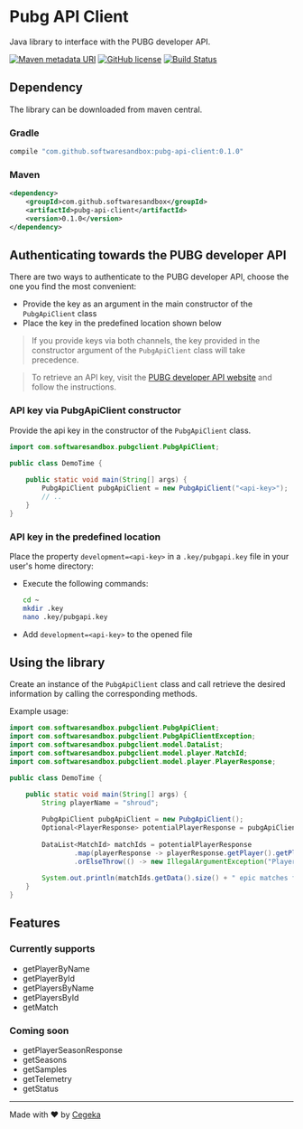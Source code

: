 # Pubg API Client
Java library to interface with the PUBG developer API.

[![Maven metadata URI](https://img.shields.io/maven-metadata/v/http/central.maven.org/maven2/com/github/softwaresandbox/pubg-api-client/maven-metadata.xml.svg?colorB=1E90FF)](https://oss.sonatype.org/content/groups/staging/com/github/softwaresandbox/pubg-api-client)
[![GitHub license](https://img.shields.io/github/license/SoftwareSandbox/pubg-api-client.svg)](https://github.com/softwaresandbox/pubg-api-client/blob/master/LICENSE)
[![Build Status](https://travis-ci.org/SoftwareSandbox/pubg-api-client.svg)](https://travis-ci.org/softwaresandbox/pubg-api-client)

## Dependency
The library can be downloaded from maven central.

### Gradle
```groovy
compile "com.github.softwaresandbox:pubg-api-client:0.1.0"
```

### Maven
```xml
<dependency>
    <groupId>com.github.softwaresandbox</groupId>
    <artifactId>pubg-api-client</artifactId>
    <version>0.1.0</version>
</dependency>
```

## Authenticating towards the PUBG developer API
There are two ways to authenticate to the PUBG developer API, choose the one you find the most convenient:
- Provide the key as an argument in the main constructor of the `PubgApiClient` class
- Place the key in the predefined location shown below

> If you provide keys via both channels, the key provided in the constructor argument of the `PubgApiClient` class will take precedence.

> To retrieve an API key, visit the [PUBG developer API website](https://documentation.playbattlegrounds.com/en/api-keys.html) and follow the instructions.

### API key via PubgApiClient constructor
Provide the api key in the constructor of the `PubgApiClient` class.

```java
import com.softwaresandbox.pubgclient.PubgApiClient;

public class DemoTime {
    
    public static void main(String[] args) {
        PubgApiClient pubgApiClient = new PubgApiClient("<api-key>");
        // ..
    }
}
```

### API key in the predefined location
Place the property `development=<api-key>` in a `.key/pubgapi.key` file in your user's home directory:

- Execute the following commands:
    ```bash
    cd ~
    mkdir .key
    nano .key/pubgapi.key
    ```
- Add `development=<api-key>` to the opened file

## Using the library
Create an instance of the `PubgApiClient` class and call retrieve the desired information by calling the corresponding methods.  

Example usage:
```java
import com.softwaresandbox.pubgclient.PubgApiClient;
import com.softwaresandbox.pubgclient.PubgApiClientException;
import com.softwaresandbox.pubgclient.model.DataList;
import com.softwaresandbox.pubgclient.model.player.MatchId;
import com.softwaresandbox.pubgclient.model.player.PlayerResponse;

public class DemoTime {

    public static void main(String[] args) {
        String playerName = "shroud";
        
        PubgApiClient pubgApiClient = new PubgApiClient();
        Optional<PlayerResponse> potentialPlayerResponse = pubgApiClient.getPlayerByName(playerName, "pc-na");
    
        DataList<MatchId> matchIds = potentialPlayerResponse
                .map(playerResponse -> playerResponse.getPlayer().getPlayerRelationships().getMatchIds())
                .orElseThrow(() -> new IllegalArgumentException("Player " + playerName + " not found!"));
    
        System.out.println(matchIds.getData().size() + " epic matches found for player " + playerName);
    }
}
```

## Features

### Currently supports
- getPlayerByName
- getPlayerById
- getPlayersByName
- getPlayersById
- getMatch

### Coming soon
- getPlayerSeasonResponse
- getSeasons
- getSamples
- getTelemetry
- getStatus

---

Made with :heart: by [Cegeka](https://www.cegeka.com/)